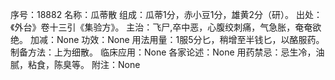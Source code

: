 序号：18882
名称：瓜蒂散
组成：瓜蒂1分，赤小豆1分，雄黄2分（研）。
出处：《外台》卷十三引《集验方》。
主治：飞尸,卒中恶，心腹绞刺痛，气急胀，奄奄欲绝。
加减：None
功效：None
用法用量：1服5分匕，稍增至半钱匕，以酪服药。
制备方法：上为细散。
临床应用：None
各家论述：None
用药禁忌：忌生冷，油腻，粘食，陈臭等。
附注：None
